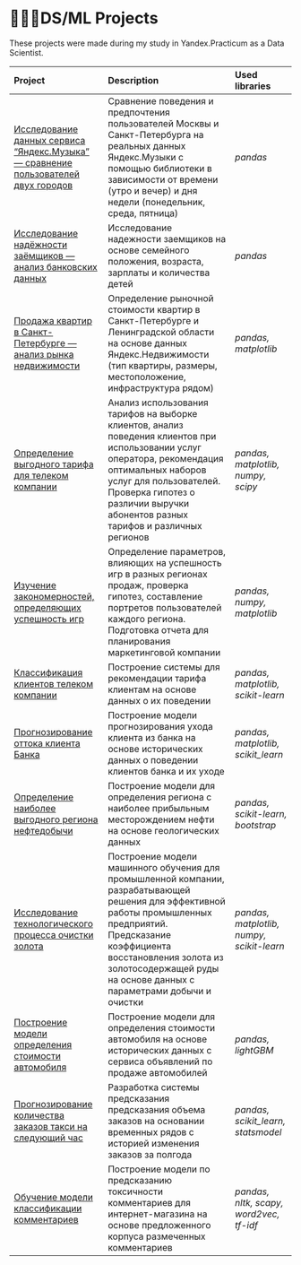 # 👨🏼‍💻DS/ML Projects

These projects were made during my study in Yandex.Practicum as a Data Scientist.

| Project | Description | Used libraries |
|:----------------------|:----------------------|:-----------------------|
|[Исследование данных сервиса “Яндекс.Музыка” — сравнение пользователей двух городов](big_cities_music) | Сравнение поведения и предпочтения пользователей Москвы и Санкт-Петербурга на реальных данных Яндекс.Музыки c помощью библиотеки в зависимости от времени (утро и вечер) и дня недели (понедельник, среда, пятница) | *pandas* |
|[Исследование надёжности заёмщиков — анализ банковских данных](credit_worthiness) | Исследование надежности заемщиков на основе семейного положения, возраста, зарплаты и количества детей | *pandas* |
|[Продажа квартир в Санкт-Петербурге — анализ рынка недвижимости](saint_p_real_estate) | Определение рыночной стоимости квартир в Санкт-Петербурге и Ленинградской области на основе данных Яндекс.Недвижимости (тип квартиры, размеры, местоположение, инфраструктура рядом) |*pandas, matplotlib* |
|[Определение выгодного тарифа для телеком компании](mobile_data_plan) | Анализ использования тарифов на выборке клиентов, анализ поведения клиентов при использовании услуг оператора, рекомендация оптимальных наборов услуг для пользователей. Проверка гипотез о различии выручки абонентов разных тарифов и различных регионов | *pandas, matplotlib, numpy, scipy* ||
|[Изучение закономерностей, определяющих успешность игр](games_sales) | Определение параметров, влияющих на успешность игр в разных регионах продаж, проверка гипотез, составление портретов пользователей каждого региона. Подготовка отчета для планирования маркетинговой компании | *pandas, numpy, matplotlib* |
|[Классификация клиентов телеком компании](telecom_classification) | Построение системы для рекомендации тарифа клиентам на основе данных о их поведении | *pandas, matplotlib, scikit-learn*|
|[Прогнозирование оттока клиента Банка](client_quitting_forecast) | Построение модели прогнозирования ухода клиента из банка на основе исторических данных о поведении клиентов банка и их уходе | *pandas, matplotlib, scikit_learn* |
|[Определение наиболее выгодного региона нефтедобычи](oil_debit_forecast) | Построение модели для определения региона с наиболее прибыльным месторождением нефти на основе геологических данных | *pandas, scikit-learn, bootstrap*|
[Исследование технологического процесса очистки золота](gold_refinery) | Построение модели машинного обучения для промышленной компании, разрабатывающей решения для эффективной работы промышленных предприятий. Предсказание коэффициента восстановления золота из золотосодержащей руды на основе данных с параметрами добычи и очистки | *pandas, matplotlib, numpy, scikit-learn*|
|[Построение модели определения стоимости автомобиля](car_price_forecast) | Построение модели для определения стоимости автомобиля на основе исторических данных с сервиса объявлений по продаже автомобилей | *pandas, lightGBM*|
|[Прогнозирование количества заказов такси на следующий час](taxi_orders_forecast) | Разработка системы предсказания предсказания объема заказов на основании временных рядов с историей изменения заказов за полгода | *pandas, scikit_learn, statsmodel* |
|[Обучение модели классификации комментариев](toxic_comments) | Построение модели по предсказанию токсичности комментариев для интернет-магазина на основе предложенного корпуса размеченных комментариев | *pandas, nltk, scapy, word2vec, tf-idf* |
